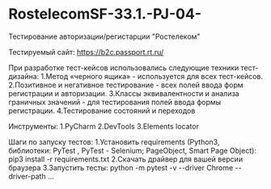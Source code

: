 # RostelecomSF-33.1.-PJ-04-

Тестирование авторизации/регистарции "Ростелеком"

Тестируемый сайт:  https://b2c.passport.rt.ru/

При разработке тест-кейсов использовались следующие  техники тест-дизайна:
1.Метод «черного ящика» - используется для всех тест-кейсов.
2.Позитивное и негативное тестирование - всех полей ввода форм регистрации и авторизации.
3.Классы эквивалентности и анализа граничных значений - для тестирования полей ввода формы регистрации.
4.Тестирование состояний и переходов

Инструменты:
1.PyCharm 
2.DevTools 
3.Elements locator

Шаги по запуску тестов:
1.Установить requirements (Python3, библиотеки: PyTest , PyTest - Selenium; PageObject, Smart Page Object):
pip3 install -r requirements.txt
2.Скачать драйвер для вашей версии браузера
3.Запустить тесты:
python -m pytest -v --driver Chrome --driver-path ...


